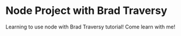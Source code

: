 # Node Project with Brad Traversy
Learning to use node with Brad Traversy tutorial! Come learn with me!